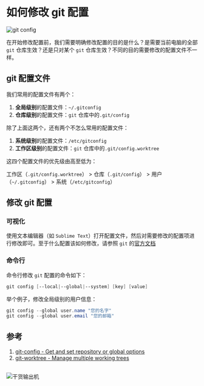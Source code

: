 # 如何修改 git 配置

![git config](https://img.zhangpeng.site/2021/12/06/1.png)

在开始修改配置前，我们需要明确修改配置的目的是什么？是需要当前电脑的全部 `git` 仓库生效？还是只对某个 `git` 仓库生效？不同的目的需要修改的配置文件不一样。

## git 配置文件

我们常用的配置文件有两个：

1. **全局级别**的配置文件：`~/.gitconfig`
2. **仓库级别**的配置文件：`git` 仓库中的`.git/config`

除了上面这两个，还有两个不怎么常用的配置文件：

1. **系统级别**的配置文件：`/etc/gitconfig`
2. **工作区级别**的配置文件：`git` 仓库中的`.git/config.worktree`

这四个配置文件的优先级由高至低为：

工作区（`.git/config.worktree`） > 仓库（`.git/config`） > 用户（`~/.gitconfig`） > 系统（`/etc/gitconfig`）

## 修改 git 配置

### 可视化

使用文本编辑器（如 `Sublime Text`）打开配置文件，然后对需要修改的配置项进行修改即可。至于什么配置该如何修改，请参照 `git` 的[官方文档](https://git-scm.com/docs/git-config)

### 命令行

命令行修改 `git` 配置的命令如下：

```powershell
git config [--local|--global|--system] [key] [value]
```

举个例子，修改全局级别的用户信息：

```powershell
git config --global user.name "您的名字"
git config --global user.email "您的邮箱"
```

## 参考

1. [git-config - Get and set repository or global options](https://git-scm.com/docs/git-config)
2. [git-worktree - Manage multiple working trees](https://git-scm.com/docs/git-worktree)

##

![干货输出机](https://img.zhangpeng.site/wechat/qrcode.jpg)
